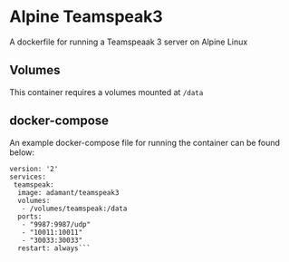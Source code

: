 # Alpine Teamspeak3
A dockerfile for running a Teamspeaak 3 server on Alpine Linux

## Volumes
This container requires a volumes mounted at `/data`

## docker-compose
An example docker-compose file for running the container can be found below:
```
version: '2'
services:
 teamspeak:
  image: adamant/teamspeak3
  volumes:
   - /volumes/teamspeak:/data
  ports:
   - "9987:9987/udp"
   - "10011:10011"
   - "30033:30033"
  restart: always```
